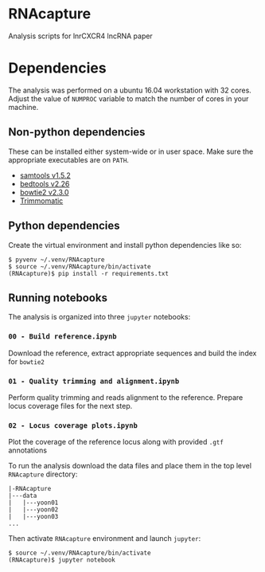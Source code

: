 # RNAcapture
Analysis scripts for lnrCXCR4 lncRNA paper

# Dependencies

The analysis was performed on a ubuntu 16.04 workstation with 32 cores. Adjust the value of `NUMPROC` variable to match the number of cores in your machine.

## Non-python dependencies

These can be installed either system-wide or in user space. Make sure the appropriate executables are on `PATH`.

* [samtools v1.5.2](http://samtools.sourceforge.net/)
* [bedtools v2.26](http://bedtools.readthedocs.io/en/latest/index.html)
* [bowtie2 v2.3.0](http://bowtie-bio.sourceforge.net/bowtie2/index.shtml)
* [Trimmomatic](http://www.usadellab.org/cms/?page=trimmomatic)

## Python dependencies

Create the virtual environment and install python dependencies like so:

```
$ pyvenv ~/.venv/RNAcapture
$ source ~/.venv/RNAcapture/bin/activate
(RNAcapture)$ pip install -r requirements.txt
```
## Running notebooks

The analysis is organized into three `jupyter` notebooks:

### `00 - Build reference.ipynb`

Download the reference, extract appropriate sequences and build the index for `bowtie2`

### `01 - Quality trimming and alignment.ipynb`

Perform quality trimming and reads alignment to the reference. Prepare locus coverage files for the next step.

### `02 - Locus coverage plots.ipynb`

Plot the coverage of the reference locus along with provided `.gtf` annotations

To run the analysis download the data files and place them in the top level `RNAcapture` directory:

```
|-RNAcapture
|---data
|   |---yoon01
|   |---yoon02
|   |---yoon03
...
```
Then activate `RNAcapture` environment and launch `jupyter`:

```
$ source ~/.venv/RNAcapture/bin/activate
(RNAcapture)$ jupyter notebook
```

